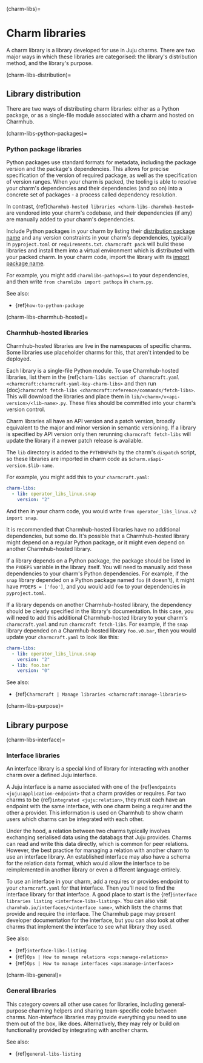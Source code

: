 (charm-libs)=
# Charm libraries

A charm library is a library developed for use in Juju charms. There are two major ways in which these libraries are categorised: the library's distribution method, and the library's purpose.

(charm-libs-distribution)=
## Library distribution

There are two ways of distributing charm libraries: either as a Python package, or as a single-file module associated with a charm and hosted on Charmhub.

(charm-libs-python-packages)=
### Python package libraries

Python packages use standard formats for metadata, including the package version and the package's dependencies. This allows for precise specification of the version of required package, as well as the specification of version ranges. When your charm is packed, the tooling is able to resolve your charm's dependencies and their dependencies (and so on) into a concrete set of packages - a process called dependency resolution.

In contrast, {ref}`Charmhub-hosted libraries <charm-libs-charmhub-hosted>` are vendored into your charm's codebase, and their dependencies (if any) are manually added to your charm's dependencies.

Include Python packages in your charm by listing their [distribution package name](https://packaging.python.org/en/latest/discussions/distribution-package-vs-import-package/#what-s-a-distribution-package) and any version constraints in your charm's dependencies, typically in `pyproject.toml` or `requirements.txt`. `charmcraft pack` will build these libraries and install them into a virtual environment which is distributed with your packed charm. In your charm code, import the library with its [import package name](https://packaging.python.org/en/latest/discussions/distribution-package-vs-import-package/#what-s-an-import-package).

For example, you might add `charmlibs-pathops>=1` to your dependencies, and then write `from charmlibs import pathops` in `charm.py`.

See also:

- {ref}`how-to-python-package`

(charm-libs-charmhub-hosted)=
### Charmhub-hosted libraries

Charmhub-hosted libraries are live in the namespaces of specific charms. Some libraries use placeholder charms for this, that aren't intended to be deployed.

Each library is a single-file Python module. To use Charmhub-hosted libraries, list them in the {ref}`charm-libs section of charmcraft.yaml <charmcraft:charmcraft-yaml-key-charm-libs>` and then run {doc}`charmcraft fetch-libs <charmcraft:reference/commands/fetch-libs>`. This will download the libraries and place them in `lib/<charm>/v<api-version>/<lib-name>.py`. These files should be committed into your charm's version control.

Charm libraries all have an API version and a patch version, broadly equivalent to the major and minor version in semantic versioning. If a library is specified by API version only then rerunning `charmcraft fetch-libs` will update the library if a newer patch release is available.

The `lib` directory is added to the `PYTHONPATH` by the charm's `dispatch` script, so these libraries are imported in charm code as `$charm.v$api-version.$lib-name`.

For example, you might add this to your `charmcraft.yaml`:

```yaml
charm-libs:
  - lib: operator_libs_linux.snap
    version: "2"
```

And then in your charm code, you would write `from operator_libs_linux.v2 import snap`.

It is recommended that Charmhub-hosted libraries have no additional dependencies, but some do. It's possible that a Charmhub-hosted library might depend on a regular Python package, or it might even depend on another Charmhub-hosted library.

If a library depends on a Python package, the package should be listed in the `PYDEPS` variable in the library itself. You will need to manually add these dependencies to your charm's Python dependencies. For example, if the `snap` library depended on a Python package named `foo` (it doesn't), it might have `PYDEPS = ['foo']`, and you would add `foo` to your dependencies in `pyproject.toml`.

If a library depends on another Charmhub-hosted library, the dependency should be clearly specified in the library's documentation. In this case, you will need to add this additional Charmhub-hosted library to your charm's `charmcraft.yaml` and  run `charmcraft fetch-libs`. For example, if the `snap` library depended on a Charmhub-hosted library `foo.v0.bar`, then you would update your `charmcraft.yaml` to look like this:

```yaml
charm-libs:
  - lib: operator_libs_linux.snap
    version: "2"
  - lib: foo.bar
    version: "0"
```

See also:

- {ref}`Charmcraft | Manage libraries <charmcraft:manage-libraries>`

(charm-libs-purpose)=
## Library purpose

(charm-libs-interface)=
### Interface libraries

An interface library is a special kind of library for interacting with another charm over a defined Juju interface.

A Juju interface is a name associated with one of the {ref}`endpoints <juju:application-endpoint>` that a charm provides or requires. For two charms to be {ref}`integrated <juju:relation>`, they must each have an endpoint with the same interface, with one charm being a requirer and the other a provider. This information is used on Charmhub to show charm users which charms can be integrated with each other.

Under the hood, a relation between two charms typically involves exchanging serialised data using the databags that Juju provides. Charms can read and write this data directly, which is common for peer relations. However, the best practice for managing a relation with another charm to use an interface library. An established interface may also have a schema for the relation data format, which would allow the interface to be reimplemented in another library or even a different language entirely.

To use an interface in your charm, add a requires or provides endpoint to your `charmcraft.yaml` for that interface. Then you'll need to find the interface library for that interface. A good place to start is the {ref}`interface libraries listing <interface-libs-listing>`. You can also visit `charmhub.io/interfaces/<interface name>`, which lists the charms that provide and require the interface. The Charmhub page may present developer documentation for the interface, but you can also look at other charms that implement the interface to see what library they used.

See also:

- {ref}`interface-libs-listing`
- {ref}`Ops | How to manage relations <ops:manage-relations>`
- {ref}`Ops | How to manage interfaces <ops:manage-interfaces>`

(charm-libs-general)=
### General libraries

This category covers all other use cases for libraries, including general-purpose charming helpers and sharing team-specific code between charms. Non-interface libraries may provide everything you need to use them out of the box, like [](pathops) does. Alternatively, they may rely or build on functionality provided by integrating with another charm.

See also:

- {ref}`general-libs-listing`
